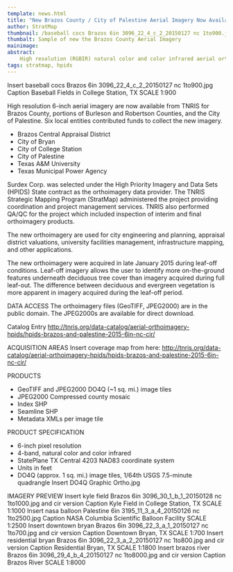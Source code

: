 ```yaml
---
template: news.html
title: "New Brazos County / City of Palestine Aerial Imagery Now Available"
author: StratMap
thumbnail: /baseball cocs Brazos 6in 3096_22_4_c_2_20150127 nc 1to900.jpg 
thumbalt: Sample of new the Brazos County Aerial Imagery
mainimage:
abstract:
    High resolution (RGBIR) natural color and color infrared aerial orthoimagery are now available from TNRIS for Brazos County and the City of Palestine.
tags: stratmap, hpids
---
```


Insert baseball cocs Brazos 6in 3096_22_4_c_2_20150127 nc 1to900.jpg 
Caption Baseball Fields in College Station, TX  SCALE 1:900

High resolution 6-inch aerial imagery are now available from TNRIS for Brazos County, portions of Burleson and Robertson Counties, and the City of Palestine. Six local entities contributed funds to collect the new imagery.

* Brazos Central Appraisal District
* City of Bryan
* City of College Station
* City of Palestine
* Texas A&M University
* Texas Municipal Power Agency

Surdex Corp. was selected under the High Priority Imagery and Data Sets (HPIDS) State contract as the orthoimagery data provider. The TNRIS Strategic Mapping Program (StratMap) administered the project providing coordination and project management services. TNRIS also performed QA/QC for the project which included inspection of interim and final orthoimagery products.

The new orthoimagery are used for city engineering and planning, appraisal district valuations, university facilities management, infrastructure mapping, and other applications. 

The new orthoimagery were acquired in late January 2015 during leaf-off conditions. Leaf-off imagery allows the user to identify more on-the-ground features underneath deciduous tree cover than imagery acquired during full leaf-out. The difference between deciduous and evergreen vegetation is more apparent in imagery acquired during the leaf-off period.

DATA ACCESS
The orthoimagery files (GeoTIFF, JPEG2000) are in the public domain. The JPEG2000s are available for direct download.

Catalog Entry http://tnris.org/data-catalog/aerial-orthoimagery-hpids/hpids-brazos-and-palestine-2015-6in-nc-cir/ 

ACQUISITION AREAS
Insert coverage map from here: http://tnris.org/data-catalog/aerial-orthoimagery-hpids/hpids-brazos-and-palestine-2015-6in-nc-cir/  

PRODUCTS
*	GeoTIFF and JPEG2000 DO4Q (~1 sq. mi.) image tiles
*	JPEG2000 Compressed county mosaic
*	Index SHP
*	Seamline SHP
*	Metadata XMLs per image tile

PRODUCT SPECIFICATION
*	6-inch pixel resolution
*	4-band, natural color and color infrared
*	StatePlane TX Central 4203 NAD83 coordinate system
*	Units in feet
*	DO4Q (approx. 1 sq. mi.) image tiles, 1/64th USGS 7.5-minute quadrangle
Insert DO4Q Graphic Ortho.jpg

IMAGERY PREVIEW
Insert kyle field Brazos 6in 3096_30_1_b_1_20150128 nc 1to1000.jpg and cir version
Caption Kyle Field in College Station, TX  SCALE 1:1000
Insert nasa balloon Palestine 6in 3195_11_3_a_4_20150126 nc 1to2500.jpg
Caption NASA Columbia Scientific Balloon Facility  SCALE 1:2500
Insert downtown bryan Brazos 6in 3096_22_3_a_1_20150127 nc 1to700.jpg and cir version
Caption Downtown Bryan, TX  SCALE 1:700
Insert residential bryan Brazos 6in 3096_22_3_a_2_20150127 nc 1to800.jpg and cir version
Caption Residential Bryan, TX  SCALE 1:1800
Insert brazos river Brazos 6in 3096_29_4_b_4_20150127 nc 1to8000.jpg and cir version
Caption Brazos River  SCALE 1:8000


